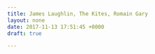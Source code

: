 ```yaml
---
title: James Laughlin, The Kites, Romain Gary
layout: none
date: 2017-11-13 17:51:45 +0000
draft: true

---
```

